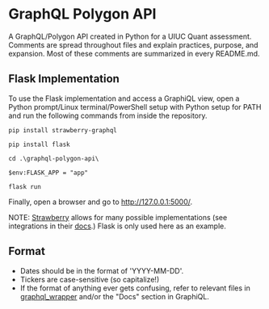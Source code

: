 # GraphQL Polygon API
A GraphQL/Polygon API created in Python for a UIUC Quant assessment. Comments 
are spread throughout files and explain practices, purpose, and expansion. 
Most of these comments are summarized in every README.md.

## Flask Implementation
To use the Flask implementation and access a GraphiQL view, open a Python 
prompt/Linux terminal/PowerShell setup with Python setup for PATH and run the 
following commands from inside the repository.

`pip install strawberry-graphql`

`pip install flask`

`cd .\graphql-polygon-api\`

`$env:FLASK_APP = "app"`

`flask run`

Finally, open a browser and go to http://127.0.0.1:5000/.

NOTE: [Strawberry](https://strawberry.rocks/) allows for many possible 
implementations (see integrations in their 
[docs](https://strawberry.rocks/docs).) Flask is only used here as an example.


## Format
* Dates should be in the format of 'YYYY-MM-DD'.
* Tickers are case-sensitive (so capitalize!)
* If the format of anything ever gets confusing, refer to relevant files in 
[graphql_wrapper](https://github.com/anuj-p/Anuj-Patel-Quant-OA/tree/graphql-polygon-api/graphql-polygon-api/graphql_wrapper) and/or the "Docs" section in GraphiQL.
